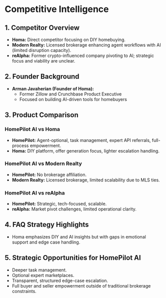 # Competitive Intelligence

## 1. Competitor Overview

- **Homa:** Direct competitor focusing on DIY homebuying.
- **Modern Realty:** Licensed brokerage enhancing agent workflows with AI (limited disruption capacity).
- **reAlpha:** Former crypto-influenced company pivoting to AI; strategic focus and viability are unclear.

## 2. Founder Background

- **Arman Javaherian (Founder of Homa):**
  - Former Zillow and Crunchbase Product Executive
  - Focused on building AI-driven tools for homebuyers

## 3. Product Comparison

### HomePilot AI vs Homa

- **HomePilot:** Agent-optional, task management, expert API referrals, full-process empowerment.
- **Homa:** DIY platform, offer generation focus, lighter escalation handling.

### HomePilot AI vs Modern Realty

- **HomePilot:** No brokerage affiliation.
- **Modern Realty:** Licensed brokerage, limited scalability due to MLS ties.

### HomePilot AI vs reAlpha

- **HomePilot:** Strategic, tech-focused, scalable.
- **reAlpha:** Market pivot challenges, limited operational clarity.

## 4. FAQ Strategy Highlights

- Homa emphasizes DIY and AI insights but with gaps in emotional support and edge case handling.

## 5. Strategic Opportunities for HomePilot AI

- Deeper task management.
- Optional expert marketplaces.
- Transparent, structured edge-case escalation.
- Full buyer and seller empowerment outside of traditional brokerage constraints.
